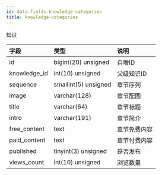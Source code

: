 ```yaml
---
id: data-fields-knowledge-categories
title: knowledge-categories
---
```


知识

| 字段 | 类型 | 说明 |
| :- | :- | :- |
| id | bigint(20) unsigned | 自增ID |
| knowledge_id | int(10) unsigned | 父级知识ID |
| sequence | smallint(5) unsigned | 章节序列 |
| image | varchar(128) | 章节配图 |
| title | varchar(64) | 章节标题 |
| intro | varchar(191) | 章节简介 |
| free_content | text | 章节免费内容 |
| paid_content | text | 章节付费内容 |
| published | tinyint(3) unsigned | 是否发布 |
| views_count | int(10) unsigned | 浏览数量 |